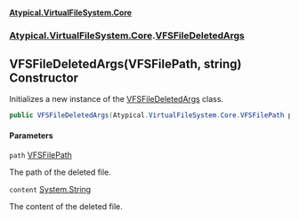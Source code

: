 #### [Atypical.VirtualFileSystem.Core](VirtualFileSystem.md 'VirtualFileSystem')
### [Atypical.VirtualFileSystem.Core](VirtualFileSystem.md#Atypical.VirtualFileSystem.Core 'Atypical.VirtualFileSystem.Core').[VFSFileDeletedArgs](VFSFileDeletedArgs.md 'Atypical.VirtualFileSystem.Core.VFSFileDeletedArgs')

## VFSFileDeletedArgs(VFSFilePath, string) Constructor

Initializes a new instance of the [VFSFileDeletedArgs](VFSFileDeletedArgs.md 'Atypical.VirtualFileSystem.Core.VFSFileDeletedArgs') class.

```csharp
public VFSFileDeletedArgs(Atypical.VirtualFileSystem.Core.VFSFilePath path, string content);
```
#### Parameters

<a name='Atypical.VirtualFileSystem.Core.VFSFileDeletedArgs.VFSFileDeletedArgs(Atypical.VirtualFileSystem.Core.VFSFilePath,string).path'></a>

`path` [VFSFilePath](VFSFilePath.md 'Atypical.VirtualFileSystem.Core.VFSFilePath')

The path of the deleted file.

<a name='Atypical.VirtualFileSystem.Core.VFSFileDeletedArgs.VFSFileDeletedArgs(Atypical.VirtualFileSystem.Core.VFSFilePath,string).content'></a>

`content` [System.String](https://docs.microsoft.com/en-us/dotnet/api/System.String 'System.String')

The content of the deleted file.